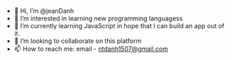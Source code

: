 - 👋 Hi, I’m @jeanDanh
- 👀 I’m interested in learning new programming languagess
- 🌱 I’m currently learning JavaScript in hope that I can build an app out of it.
- 💞️ I’m looking to collaborate on this platform
- 📫 How to reach me:
email - ntdanh1507@gmail.com

<!---
jeanDanh/jeanDanh is a ✨ special ✨ repository because its `README.md` (this file) appears on your GitHub profile.
You can click the Preview link to take a look at your changes.
--->
